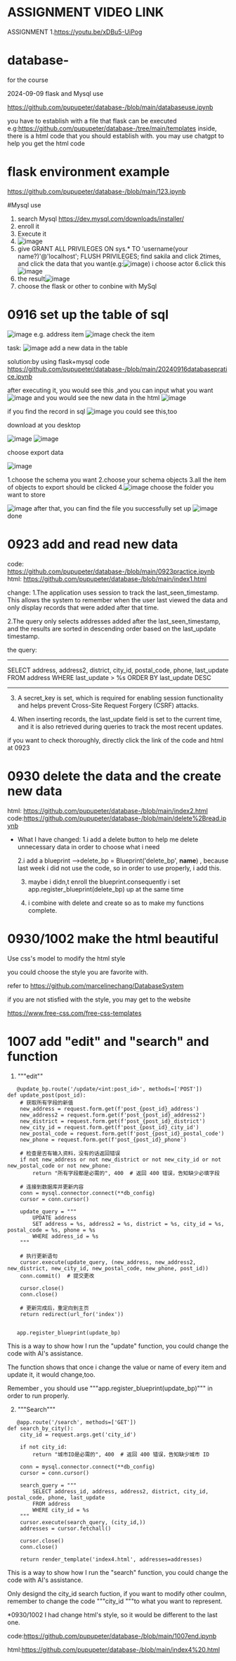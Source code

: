 
# ASSIGNMENT VIDEO LINK

ASSIGNMENT 1.https://youtu.be/xDBu5-UiPog



















# database-
for the course

2024-09-09 flask and Mysql use

https://github.com/pupupeter/database-/blob/main/databaseuse.ipynb

you have to establish with a file that flask can be executed
e.g:https://github.com/pupupeter/database-/tree/main/templates 
inside, there is a html code that you should  establish with. you may use chatgpt to help you get the html code
# flask environment example
https://github.com/pupupeter/database-/blob/main/123.ipynb 

#Mysql use
1. search Mysql
https://dev.mysql.com/downloads/installer/
2. enroll it
3. Execute it
4. ![image](https://github.com/user-attachments/assets/b0959fe7-4d94-4aff-b1a8-1e451642a1b6)
5. give
   GRANT ALL PRIVILEGES ON sys.* TO 'username(your name?)'@'localhost';
FLUSH PRIVILEGES;
find sakila and click 2times, and click the data that you want(e.g:![image](https://github.com/user-attachments/assets/95c06f60-f332-437c-8263-4ce2419b154f)) i choose actor
6.click this ![image](https://github.com/user-attachments/assets/a7fdfb97-8506-4f17-addd-3d350618a605)
7. the result![image](https://github.com/user-attachments/assets/5be02687-2ad7-497b-a2a5-3fe654721530)
8. choose the flask or other to conbine with MySql

# 0916 set up the table of sql
![image](https://github.com/user-attachments/assets/e878af84-e746-49a5-b960-2f79a62399ea)
e.g.  address item
![image](https://github.com/user-attachments/assets/a25a6a84-176b-4837-b96b-dd3ae17c4b71)
check the item 

task: ![image](https://github.com/user-attachments/assets/60a6f57a-17ef-4033-acb2-96a044545f84)
add a new data in the table

solution:by using flask+mysql code
https://github.com/pupupeter/database-/blob/main/20240916databasepratice.ipynb

after executing it, you would see this ,and you can input what you want 
![image](https://github.com/user-attachments/assets/f7652939-8290-47a9-b2bf-71e1caf31295)
and you would see the new data in the html 
![image](https://github.com/user-attachments/assets/13f3021d-daef-442a-8573-4dd2b5570b33)

if you find the record in sql 
![image](https://github.com/user-attachments/assets/50aa3b7a-6192-4e95-8c8e-cbf93d90f694)
you could see this,too 

download at you desktop

![image](https://github.com/user-attachments/assets/8367da37-a2c8-4587-814c-3abaeb5baa01)
![image](https://github.com/user-attachments/assets/4f674f41-f534-46bd-b028-b2e71773331a)

choose export data

![image](https://github.com/user-attachments/assets/431ffb13-affe-47d3-b6d1-778cd5eea967)

1.choose the schema you want
2.choose your schema objects 
3.all the item of objects to export should be clicked
4.![image](https://github.com/user-attachments/assets/027a17f7-5c54-4b33-8f2c-ac64b2edd7f3)
choose the folder you want to store

![image](https://github.com/user-attachments/assets/3d90d94a-1345-4c17-986a-3a8398865bc8)
after that, you can find the file you successfully set up 
![image](https://github.com/user-attachments/assets/913cd971-556e-41a6-8949-c53a9606c7c9)
done 

# 0923 add and read new data
code: https://github.com/pupupeter/database-/blob/main/0923practice.ipynb
html: https://github.com/pupupeter/database-/blob/main/index1.html

change: 
1.The application uses session to track the last_seen_timestamp. This allows the system to remember when the user last viewed the data and only display records that were added after that time.


2.The query only selects addresses added after the last_seen_timestamp, and the results are sorted in descending order based on the last_update timestamp.
  
  the query:
  ***
  SELECT address, address2, district, city_id, postal_code, phone, last_update
FROM address
WHERE last_update > %s
ORDER BY last_update DESC


***

3. A secret_key is set, which is required for enabling session functionality and helps prevent Cross-Site Request Forgery (CSRF) attacks.

4. When inserting records, the last_update field is set to the current time, and it is also retrieved during queries to track the most recent updates.

if you want to check  thoroughly,  directly click the  link  of the code and html at 0923


# 0930 delete the data and the create new data

html: https://github.com/pupupeter/database-/blob/main/index2.html
code:https://github.com/pupupeter/database-/blob/main/delete%2Bread.ipynb

* What I have changed:
  1.i add a delete button to help me delete unnecessary data in order to choose what i need
  
  2.i add a blueprint -->delete_bp = Blueprint('delete_bp', __name__) , because last week i did not use the code, so in order to use properly, i add this.


  3. maybe i didn,t enroll the blueprint.consequently i set  app.register_blueprint(delete_bp) up at the same time


  4. i combine with delete and create so as to make my functions complete.

# 0930/1002 make the html beautiful

Use css's model to modify the html style 

you could choose the style you are favorite with. 



refer to https://github.com/marcelinechang/DatabaseSystem

if you are not stisfied with the style, you may get to the website 

https://www.free-css.com/free-css-templates

# 1007 add  "edit" and "search" and  function 

   1. """edit""
```   
   @update_bp.route('/update/<int:post_id>', methods=['POST'])
def update_post(post_id):
    # 获取所有字段的新值
    new_address = request.form.get(f'post_{post_id}_address')
    new_address2 = request.form.get(f'post_{post_id}_address2')
    new_district = request.form.get(f'post_{post_id}_district')
    new_city_id = request.form.get(f'post_{post_id}_city_id')
    new_postal_code = request.form.get(f'post_{post_id}_postal_code')
    new_phone = request.form.get(f'post_{post_id}_phone')

    # 检查是否有输入资料，没有的话返回错误
    if not new_address or not new_district or not new_city_id or not new_postal_code or not new_phone:
        return "所有字段都是必需的", 400  # 返回 400 错误，告知缺少必填字段

    # 连接到数据库并更新内容
    conn = mysql.connector.connect(**db_config)
    cursor = conn.cursor()

    update_query = """
        UPDATE address 
        SET address = %s, address2 = %s, district = %s, city_id = %s, postal_code = %s, phone = %s 
        WHERE address_id = %s
    """
    
    # 执行更新语句
    cursor.execute(update_query, (new_address, new_address2, new_district, new_city_id, new_postal_code, new_phone, post_id))
    conn.commit()  # 提交更改
    
    cursor.close()
    conn.close()
    
    # 更新完成后，重定向到主页
    return redirect(url_for('index'))


   app.register_blueprint(update_bp)
```
This is a way to show how I run the "update" function, you could change the code with AI's assistance.

The function shows that once i change the  value or name of every item and update it, it would change,too.

Remember , you should use """app.register_blueprint(update_bp)""" in order to run properly.



   2. """Search"""

```
   @app.route('/search', methods=['GET'])
def search_by_city():
    city_id = request.args.get('city_id')

    if not city_id:
        return "城市ID是必需的", 400  # 返回 400 错误，告知缺少城市 ID

    conn = mysql.connector.connect(**db_config)
    cursor = conn.cursor()

    search_query = """
        SELECT address_id, address, address2, district, city_id, postal_code, phone, last_update
        FROM address
        WHERE city_id = %s
    """
    cursor.execute(search_query, (city_id,))
    addresses = cursor.fetchall()

    cursor.close()
    conn.close()

    return render_template('index4.html', addresses=addresses)
 ```

This is a way to show how I run the "search" function, you could change the code with AI's assistance.

Only designd the city_id search fuction, if you want to modify other coulmn, remember to change the code """city_id """to what you want to represent.

 *0930/1002  I had change html's style, so it would be different to the last one. 


code:https://github.com/pupupeter/database-/blob/main/1007end.ipynb

html:https://github.com/pupupeter/database-/blob/main/index4%20.html
